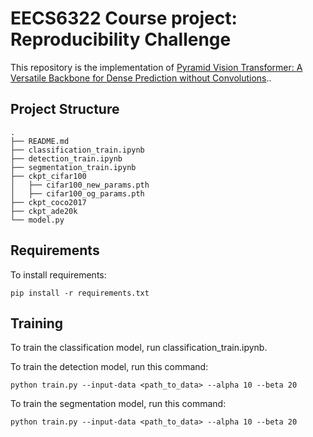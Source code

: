 # EECS6322 Course project: Reproducibility Challenge

This repository is the implementation of [Pyramid Vision Transformer: A Versatile Backbone for Dense Prediction without Convolutions](https://arxiv.org/abs/2102.12122).. 

## Project Structure


```
.
├── README.md
├── classification_train.ipynb
├── detection_train.ipynb
├── segmentation_train.ipynb
├── ckpt_cifar100
│   ├── cifar100_new_params.pth
│   ├── cifar100_og_params.pth
├── ckpt_coco2017
├── ckpt_ade20k
└── model.py
```

## Requirements

To install requirements:

```setup
pip install -r requirements.txt
```

## Training

To train the classification model, run classification_train.ipynb.

To train the detection model, run this command:

```train
python train.py --input-data <path_to_data> --alpha 10 --beta 20
```

To train the segmentation model, run this command:

```train
python train.py --input-data <path_to_data> --alpha 10 --beta 20
```

## Evaluation

To evaluate the classification model on CIFAR100, run classification_eval.ipynb.

To evaluate the detection model on COCO2017, run this command:

```eval
python eval.py --input-data <path_to_data> --alpha 10 --beta 20
```

To evaluate the segmentation model on ADE20K, run this command:

```eval
python eval.py --input-data <path_to_data> --alpha 10 --beta 20
```

## Pre-trained Models

You can download the pretrained models/weights here:

- classification model: <path to file> <br>
  trained on CIFAR100 using parameters lr=5e-5, betas=[0.9, 0.999], weight_decay=1e-8.

- detection model: <path to file> <br>
  trained on COCO2017 using parameters x,y,z.
  
- segmentation model: <path to file> <br>
  trained on ADE20K using parameters x,y,z. 

## Results

Our model achieves the following performance on :

### Image Classification on CIFAR100

| Model name         | Top 1 Accuracy  | Top 5 Accuracy |
| ------------------ |---------------- | -------------- |
| PVT_classification |     85%         |      95%       |

### Object Detection on COCO2017

| Model name         | Top 1 Accuracy  | Top 5 Accuracy |
| ------------------ |---------------- | -------------- |
| PVT_detection      |     85%         |      95%       |

### Semantic Segmentation on ADE20K

| Model name         | Top 1 Accuracy  | Top 5 Accuracy |
| ------------------ |---------------- | -------------- |
| PVT_segmentation   |     85%         |      95%       |
